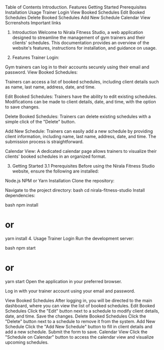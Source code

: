 Table of Contents
Introduction.
Features
Getting Started
Prerequisites
Installation
Usage
Trainer Login
View Booked Schedules
Edit Booked Schedules
Delete Booked Schedules
Add New Schedule
Calendar View
Scrrenshots
Important links


1. Introduction
Welcome to Nirala Fitness Studio, a web application designed to streamline the management of gym trainers and their clients' schedules. This documentation provides an overview of the website's features, instructions for installation, and guidance on usage.

2. Features
Trainer Login:

Gym trainers can log in to their accounts securely using their email and password.
View Booked Schedules:

Trainers can access a list of booked schedules, including client details such as name, last name, address, date, and time.

Edit Booked Schedules:
Trainers have the ability to edit existing schedules. Modifications can be made to client details, date, and time, with the option to save changes.

Delete Booked Schedules:
Trainers can delete existing schedules with a simple click of the "Delete" button.

Add New Schedule:
Trainers can easily add a new schedule by providing client information, including name, last name, address, date, and time. The submission process is straightforward.



Calendar View:
A dedicated calendar page allows trainers to visualize their clients' booked schedules in an organized format.

3. Getting Started
3.1 Prerequisites
Before using the Nirala Fitness Studio website, ensure the following are installed:

Node.js
NPM or Yarn
Installation
Clone the repository:


Navigate to the project directory:
bash
cd nirala-fitness-studio
Install dependencies:

bash
npm install
# or
yarn install
4. Usage
Trainer Login
Run the development server:

bash
npm start
# or
yarn start
Open the application in your preferred browser.

Log in with your trainer account using your email and password.

View Booked Schedules
After logging in, you will be directed to the main dashboard, where you can view the list of booked schedules.
Edit Booked Schedules
Click the "Edit" button next to a schedule to modify client details, date, and time. Save the changes.
Delete Booked Schedules
Click the "Delete" button next to a schedule to remove it from the system.
Add New Schedule
Click the "Add New Schedule" button to fill in client details and add a new schedule. Submit the form to save.
Calendar View
Click the "Schedule on Calendar" button to access the calendar view and visualize upcoming schedules.